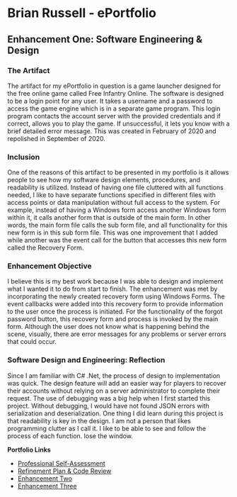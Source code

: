 # Brian Russell - ePortfolio

## Enhancement One: Software Engineering & Design
### The Artifact
<p align="left">
    The artifact for my ePortfolio in question is a game launcher designed for the free online game called Free Infantry Online. The software is designed to be a login point for any user. It takes a username and a password to access the game engine which is in a separate game program. This login program contacts the account server with the provided credentials and if correct, allows you to play the game. If unsuccessful, it lets you know with a brief detailed error message. This was created in February of 2020 and repolished in September of 2020.
</p>

### Inclusion
<p align="left">
    One of the reasons of this artifact to be presented in my portfolio is it allows people to see how my software design elements, procedures, and readability is utilized. Instead of having one file cluttered with all functions needed, I like to have separate functions specified in different files with access points or data manipulation without full access to the system. For example, instead of having a Windows form access another Windows form within it, it calls another form that is outside of the main form. In other words, the main form file calls the sub form file, and all functionality for this new form is in this sub form file. This was one improvement that I added while another was the event call for the button that accesses this new form called the Recovery Form.
</p>

### Enhancement Objective
<p align="left">
    I believe this is my best work because I was able to design and implement what I wanted it to do from start to finish. The enhancement was met by incorporating the newly created recovery form using Windows Forms. The event callbacks were added into this recovery form to provide information to the user once the process is initiated. For the functionality of the forgot password button, this recovery form and process is invoked by the main form. Although the user does not know what is happening behind the scene, visually, there are error messages for any problems or server errors that could occur.
</p>

### Software Design and Engineering: Reflection
<p align="left">
    Since I am familiar with C# .Net, the process of design to implementation was quick. The design feature will add an easier way for players to recover their accounts without relying on a server administrator to complete their request. The use of debugging was a big help when I first started this project. Without debugging, I would have not found JSON errors with serialization and deserialization. One thing I did learn during this project is that readability is key in the design. I am not a person that likes programming clutter as I call it. I like to be able to see and follow the process of each function.
lose the window.
</p>

**Portfolio Links**<br>
* [Professional Self-Assessment](https://brian-snhu.github.io/)<br>
* [Refinement Plan & Code Review](https://brian-snhu.github.io/codereview.html)<br>
* [Enhancement Two](https://brian-snhu.github.io/enhancementtwo.html)<br>
* [Enhancement Three](https://brian-snhu.github.io/enhancementthree.html)
